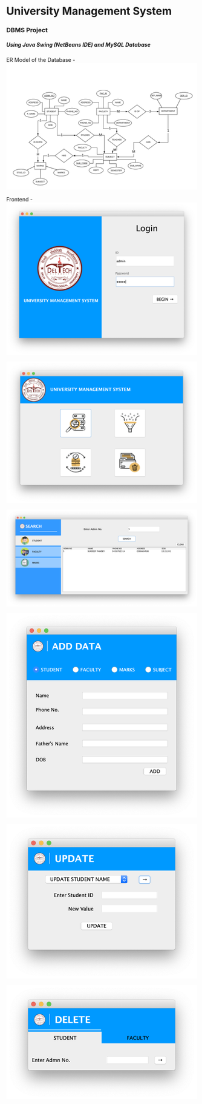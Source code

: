 # University Management System
### DBMS Project
##### Using Java Swing (NetBeans IDE) and MySQL Database

ER Model of the Database - 
![ER MODEL](/Screenshots/er_model.jpeg) 


Frontend - 
![SPLASH SCREEN](/Screenshots/splash.png)

![HOME SCREEN](/Screenshots/home.png) 

![SEARCH SCREEN](/Screenshots/search.png) 

![INSERT SCREEN](/Screenshots/add.png) 

![UPDATE SCREEN](/Screenshots/update.png) 

![DELETE SCREEN](/Screenshots/delete.png)
